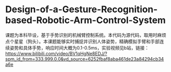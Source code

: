 # Design-of-a-Gesture-Recognition-based-Robotic-Arm-Control-System
课题为本科毕设，基于手势识别的机械臂控制系统。本代码为源代码，取用时麻烦点个星星（狗头）。本课题能够实时捕捉并识别人体姿势，精确模拟手臂和手部连续姿势和具体手势，响应时间大概为0.1-0.5ms，实验视频见b站，链接：https://www.bilibili.com/video/BV1qHgNe8EDJ/?spm_id_from=333.999.0.0&vd_source=6252fbaf8aba461de23a84294cb34a6e
